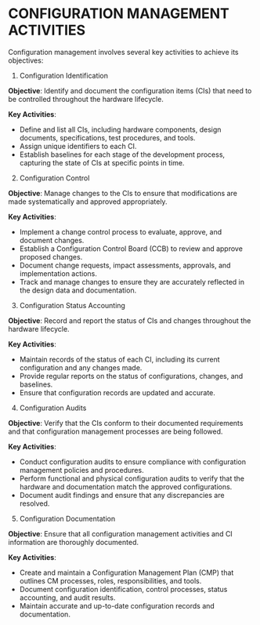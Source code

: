 # CONFIGURATION MANAGEMENT ACTIVITIES

Configuration management involves several key activities to achieve its objectives:

1. Configuration Identification

**Objective**: Identify and document the configuration items (CIs) that need to be controlled throughout the hardware lifecycle.

**Key Activities**:

   - Define and list all CIs, including hardware components, design documents, specifications, test procedures, and tools.
   - Assign unique identifiers to each CI.
   - Establish baselines for each stage of the development process, capturing the state of CIs at specific points in time.

2. Configuration Control

**Objective**: Manage changes to the CIs to ensure that modifications are made systematically and approved appropriately.

**Key Activities**:

   - Implement a change control process to evaluate, approve, and document changes.
   - Establish a Configuration Control Board (CCB) to review and approve proposed changes.
   - Document change requests, impact assessments, approvals, and implementation actions.
   - Track and manage changes to ensure they are accurately reflected in the design data and documentation.

3. Configuration Status Accounting

**Objective**: Record and report the status of CIs and changes throughout the hardware lifecycle.

**Key Activities**:

   - Maintain records of the status of each CI, including its current configuration and any changes made.
   - Provide regular reports on the status of configurations, changes, and baselines.
   - Ensure that configuration records are updated and accurate.

4. Configuration Audits

**Objective**: Verify that the CIs conform to their documented requirements and that configuration management processes are being followed.

**Key Activities**:

   - Conduct configuration audits to ensure compliance with configuration management policies and procedures.
   - Perform functional and physical configuration audits to verify that the hardware and documentation match the approved configurations.
   - Document audit findings and ensure that any discrepancies are resolved.

5. Configuration Documentation

**Objective**: Ensure that all configuration management activities and CI information are thoroughly documented.

**Key Activities**:

   - Create and maintain a Configuration Management Plan (CMP) that outlines CM processes, roles, responsibilities, and tools.
   - Document configuration identification, control processes, status accounting, and audit results.
   - Maintain accurate and up-to-date configuration records and documentation.
